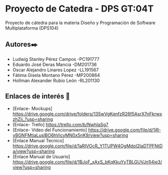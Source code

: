 # Proyecto de Catedra - DPS GT:04T
Proyecto de cátedra para la materia Diseño y Programación de Software Multiplataforma (DPS104)

## Autores✒️
* Ludwig Stanley Pérez Campos    -PC191777
* Eduardo José Deras Mancia      -DM201736
* Oscar Alejandro Linares Lopez  -LL191567
* Fátima Gisela Montano Pérez    -MP200864 
* Hollman Alexander Rubio León   -RL201130

## Enlaces de interés 👀

*  [Enlace- Mockups] https://drive.google.com/drive/folders/135wVgKqnfzR26f5AsrX7nFkrwxzhZii_?usp=sharing
*  [Enlace- Trello] https://trello.com/b/NwhlaSg7
*  [Enlace- Video del Funcionamiento] https://drive.google.com/file/d/1iR-yBGNFMtiaLuslBO6hVicyMN0x5nK9/view?usp=sharing
*  [Enlace Manual Tecnico] https://drive.google.com/file/d/1aRIVOcR_Y1TUPW4OgMdoI2IaDTPFNtDa/view?usp=sharing
*  [Enlace Manual de Usuario] https://drive.google.com/file/d/1BJoF_xAxS_bKqKkuYyTBLGUVJn1I4ie3/view?usp=sharing
